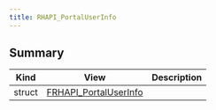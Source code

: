 ```yaml
---
title: RHAPI_PortalUserInfo
---
```


## Summary
| Kind | View | Description |
|------|------|-------------|
|struct|[FRHAPI_PortalUserInfo](/unreal-plugins/all/structfrhapi__portaluserinfo/#structFRHAPI__PortalUserInfo)||
